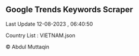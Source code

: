 

## Google Trends Keywords Scraper 
 
Last Update 12-08-2023 , 06:40:50

Country List :
VIETNAM.json



© Abdul Muttaqin 
